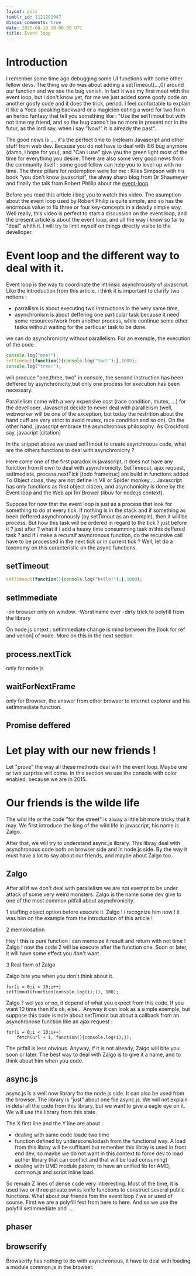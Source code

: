 ```yaml
---
layout: post
tumblr_id: 1121202947
disqus_comments: true
date: 2015-08-10 10:00:00 UTC
title: Event loop
---
```


# Introduction

I remenber some time ago debugging some UI functions with some other fellow devs. The thing we do was about adding a setTimeout(...,0) around our function and we see the bug vanish. In fact it was my first meet with the event loop, but i don't know yet, for me we just added some goofy code on another goofy code and it does the trick, period. I feel confortable to explain it like a Yoda speaking backward or a magicien eating a word for two from an heroic fantasy that tell you something like : "Use the setTimout but with not time my friend, and so the bug canno't be no more in present nor in the futur, as the lord say, when i say "Now!" it is already the past". 

The good news is .... it's the perfect time to (re)learn Javascript and other stuff from web dev. Because you do not have to deal with IE6 bug anymore (damn, i hope for you), and "Can i use" give you the green light most of the time for everything you desire. There are also some very good news from the community itself : some good fellow can help you to level-up with no time. The three pillars for redemption were for me : Kiles Simpson with his book "you don't know javascript", the alway sharp blog from Dr Shaumeyer and finally the talk from Robert Phillip about the <a href="http://latentflip.com/loupe/?code=!!!PGJ1dHRvbj5DbGljayBtZSE8L2J1dHRvbj4%3D" >event-loop</a>.

Before you read this article i beg you to watch this video. The asumption about the event loop used by Robert Philip is quite simple, and so has the enormous value to fix three or four key-concepts in a deadly simple way. Well really, this video is perfect to start a discussion on the event loop, and the present 
 article is about the event loop, and all the way i know so far to "deal" whith it. I will try to limit myself
on things directly visibe to the develloper.


# Event loop and the different way to deal with it.

Event loop is the way to coordinate the intrinsic asynchrousity of javascript.
Like the introduction from this article, i think it is important to clarify two notions :

 * parrallism is about executing two instructions in the very same time,
 * asynchronism is about deffering one particular task because it need some resources/work from another process, while continue some other tasks without waiting for the particuar task to be done. 

we can do asynchronicity without parallelism. For an exemple, the execution of the code :

```js
console.log("one!");
setTimeout(function(){console.log("two!");},1000);
console.log("tree!");
```
will produce "one,three, two" in console, the second instruction has been deffered by asynchronicity,but only one process for execution has been necessary.  

Parallelism come with a very expensive cost (race condition, mutex, ...) for the develloper.
Javascript decide to never deal with parallelism (well, webworker will be one of the exception, but today the restrition about the hand cuff are very strict to avoid mutex, race condition and so on).
On the other hand, javascript embrace the asynchronous philosophy. As Crockford say, javacript [citation]

In the snippet above we used setTimout to create asynchroous code, what are the others functions to deal with asynchronicity ?

Here come one of the first paradox in javascript, it does not have any function from it own to deal with asynchronicity.
SetTimeout, ajax request, setImediate, process.nextTick [todo frametruc] are build in functions added To Object class, they are not define in V8 or Spider monkey,...
Javascript has only functions as first object citizen, and asynchonicity is done by the Event loop and the Web api for Brower (libuv for node.js context). 

Suppose for now that the event loop is just as a process that look for something to do at every tick. If nothing is in the stack and if something as been deffered asynchronously (by setTimout as an exemple), then it will be process.
But how this task will be ordered in regard to the tick ? just before it ? just after ? what if i add a heavy time consumming task in this deffered task ? and if i make a recursif asyncronous function, do the recursive call have to be processed in the next tick or in current tick ?
Well, let do a taxonomy on this caracteristic on the async functions.

## setTimeout

```js
setTimeout(function(){console.log("hello!");},1000);
```

## setImmediate

-on browser only on window. 
-Worst name ever
-dirty trick to polyfill from the library

On node.js cntext : setImmediate change is mind between the [look for ref and verion] of node. More on this in the next section.

## process.nextTick

only for node.js

## waitForNextFrame

only for Browser, the answer from other browser to internet explorer and his setImmediate function. 

## Promise deffered

# Let play with our new friends ! 

Let "prove" the way all these methods deal with the event loop. 
Maybe one or two surprise will come.
In this section we use the console with color enabled, because we are in 2015.

# Our friends is the wilde life

The wild life or the code "for the street" is alway a little bit more tricky that it may.
We first introduce the king of the wild life in javascript, his name is Zalgo.

After that, we will try to understand  async.js ilbrary. This libray deal with asynchronous code both on browser side and in node.js side. By the way it must have a lot to say about our friends, and maybe about Zalgo too.


## Zalgo

After all if we don't deal with parallelism we are not exempt to be under attack of some very weird monsters.
Zalgo is the name some dev give to one of the most common pitfall about asynchronicity.

1
staffing object option before execute it.
Zalgo ! i recognize him now ! it was him on the example from the introduction of this article !

2
memoiosation

Hey ! this is pure function i can memoize it result and return with not time !
Zalgo ! now the code 2 will be execute after the function one. Soon or later, it will have some effect you don't want.

3 Real form of Zalgo

Zalgo bite you when you don't think about it.  

```
for(i = 0;i < 10;i++)
setTimout(function(console.log(i);)), 100);
```

Zalgo ? wel yes or no, it depend of what you expect from this code. If you want 10 time then it's ok, else...
Anyway it can look as a simple exemple, but suppose this code is note about setTimout but about a callback from an  asynchronose function like an ajax request : 

```
for(i = 0;i < 10;i++)
	fetch(url + i, function(){console.log(i);});
```

The pitfall is less obvious.
Anyway, if it is not already, Zalgo will bite you soon or later. The best way to deal with Zalgo is to give it a name, and to think about him when you code.

## async.js

async.js is a well now library fro the node.js side. It can also be used from the browser.
The library is "just" about one file async.js. 
We will not explain in detai all the code from this library, but we want to give a eagle eye on it.
We will use the library from this state. 

The X first line and the Y line are about :
 * dealing with same code loade two time
 * function defined by underscore/lodash from the functional way. A load from this libray will be suffisant but remenber this libray is used in front end dev, so maybe we do not want in this context to force dev to load aother library that can conflict and that will be load consuming)
 * dealing with UMD module patern, to have an unified lib for AMD, common.js and script inline load.  

So remain Z lines of dense code very intreresting. 
Most of the time, it is used two or three private swiss knife functions to construct several public functions.
What about our friends fom the event loop ? we ar used of course. 
First we are a polyfill fest from here to here. And so we use the polyfill setImmediate and .... 

## phaser


## browserify


Browserify has nothing to do with asynchronous, it have to deal with loading a module common.js in the browser.
